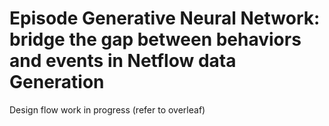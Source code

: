# Episode Generative Neural Network: bridge the gap between behaviors and events in Netflow data Generation

Design flow work in progress (refer to overleaf)
